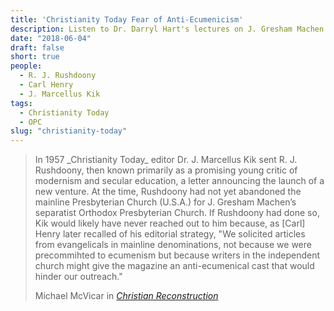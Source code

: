 ```yaml
---
title: 'Christianity Today Fear of Anti-Ecumenicism'
description: Listen to Dr. Darryl Hart's lectures on J. Gresham Machen and the founding of the Orthodox Presbyterian Church.
date: "2018-06-04"
draft: false
short: true
people:
  - R. J. Rushdoony
  - Carl Henry
  - J. Marcellus Kik
tags:
  - Christianity Today
  - OPC
slug: "christianity-today"
---
```


<blockquote class="blockquote">
  <p class="mb-0">In 1957 _Christianity Today_ editor Dr. J. Marcellus Kik sent R. J. Rushdoony, then known primarily as a promising young critic of modernism and secular education, a letter announcing the launch of a new venture. At the time, Rushdoony had not yet abandoned the mainline Presbyterian Church (U.S.A.) for J. Gresham Machen’s separatist Orthodox Presbyterian Church. If Rushdoony had done so, Kik would likely have never reached out to him because, as [Carl] Henry later recalled of his editorial strategy, "We solicited articles from evangelicals in mainline denominations, not because we were precommihted to ecumenism but because writers in the independent church might give the magazine an anti-ecumenical cast that would hinder our outreach."</p>
  <footer class="blockquote-footer">Michael McVicar in <cite title="Source Title"><a href="https://amzn.to/2JgtHZ6">Christian Reconstruction</a></cite></footer>
</blockquote>
